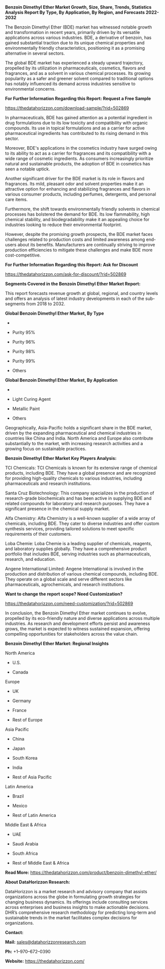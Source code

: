 **Benzoin Dimethyl Ether Market Growth, Size, Share, Trends, Statistics
Analysis Report By Type, By Application, By Region, and Forecasts
2022-2032**

The Benzoin Dimethyl Ether (BDE) market has witnessed notable growth and
transformation in recent years, primarily driven by its versatile
applications across various industries. BDE, a derivative of benzoin,
has gained substantial traction due to its unique chemical properties
and environmentally friendly characteristics, positioning it as a
promising alternative in several sectors.

The global BDE market has experienced a steady upward trajectory,
propelled by its utilization in pharmaceuticals, cosmetics, flavors and
fragrances, and as a solvent in various chemical processes. Its growing
popularity as a safer and greener solvent compared to traditional
options has notably influenced its demand across industries sensitive to
environmental concerns.

**For Further Information Regarding this Report: Request a Free Sample**

<https://thedatahorizzon.com/download-sample/?rid=502869>

In pharmaceuticals, BDE has gained attention as a potential ingredient
in drug formulations due to its low toxicity and compatibility with
organic compounds. Its use in topical formulations and as a carrier for
active pharmaceutical ingredients has contributed to its rising demand
in this sector.

Moreover, BDE's applications in the cosmetics industry have surged owing
to its ability to act as a carrier for fragrances and its compatibility
with a wide range of cosmetic ingredients. As consumers increasingly
prioritize natural and sustainable products, the adoption of BDE in
cosmetics has seen a notable uptick.

Another significant driver for the BDE market is its role in flavors and
fragrances. Its mild, pleasant odor and solvent properties make it an
attractive option for enhancing and stabilizing fragrances and flavors
in various consumer products, including perfumes, detergents, and
personal care items.

Furthermore, the shift towards environmentally friendly solvents in
chemical processes has bolstered the demand for BDE. Its low
flammability, high chemical stability, and biodegradability make it an
appealing choice for industries looking to reduce their environmental
footprint.

However, despite the promising growth prospects, the BDE market faces
challenges related to production costs and limited awareness among
end-users about its benefits. Manufacturers are continually striving to
improve production efficiencies to mitigate these challenges and make
BDE more cost-competitive.

**For Further Information Regarding this Report: Ask for Discount**

<https://thedatahorizzon.com/ask-for-discount/?rid=502869>

**Segments Covered in the Benzoin Dimethyl Ether Market Report:**

This report forecasts revenue growth at global, regional, and country
levels and offers an analysis of latest industry developments in each of
the sub-segments from 2018 to 2032.

**Global Benzoin Dimethyl Ether Market, By Type**

-   

-   Purity 95%

-   Purity 96%

-   Purity 98%

-   Purity 99%

-   Others

**Global Benzoin Dimethyl Ether Market, By Application**

-   

-   Light Curing Agent

-   Metallic Paint

-   Others

Geographically, Asia-Pacific holds a significant share in the BDE
market, driven by the expanding pharmaceutical and chemical industries
in countries like China and India. North America and Europe also
contribute substantially to the market, with increasing research
activities and a growing focus on sustainable practices.

**Benzoin Dimethyl Ether Market Key Players Analysis:**

TCI Chemicals: TCI Chemicals is known for its extensive range of
chemical products, including BDE. They have a global presence and are
recognized for providing high-quality chemicals to various industries,
including pharmaceuticals and research institutions.

Santa Cruz Biotechnology: This company specializes in the production of
research-grade biochemicals and has been active in supplying BDE and
related compounds for laboratory and research purposes. They have a
significant presence in the chemical supply market.

Alfa Chemistry: Alfa Chemistry is a well-known supplier of a wide array
of chemicals, including BDE. They cater to diverse industries and offer
custom synthesis services, providing tailored solutions to meet specific
requirements of their customers.

Loba Chemie: Loba Chemie is a leading supplier of chemicals, reagents,
and laboratory supplies globally. They have a comprehensive product
portfolio that includes BDE, serving industries such as pharmaceuticals,
research, and education.

Angene International Limited: Angene International is involved in the
production and distribution of various chemical compounds, including
BDE. They operate on a global scale and serve different sectors like
pharmaceuticals, agrochemicals, and research institutions.

**Want to change the report scope? Need Customization?**

<https://thedatahorizzon.com/need-customization/?rid=502869>

In conclusion, the Benzoin Dimethyl Ether market continues to evolve,
propelled by its eco-friendly nature and diverse applications across
multiple industries. As research and development efforts persist and
awareness grows, the market is expected to witness sustained expansion,
offering compelling opportunities for stakeholders across the value
chain.

**Benzoin Dimethyl Ether Market: Regional Insights**

North America

-   U.S.

-   Canada

Europe

-   UK

-   Germany

-   France

-   Rest of Europe

Asia Pacific

-   China

-   Japan

-   South Korea

-   India

-   Rest of Asia Pacific

Latin America

-   Brazil

-   Mexico

-   Rest of Latin America

Middle East & Africa

-   UAE

-   Saudi Arabia

-   South Africa

-   Rest of Middle East & Africa

**Read More:**
<https://thedatahorizzon.com/product/benzoin-dimethyl-ether/>

**About DataHorizzon Research:**

DataHorizzon is a market research and advisory company that assists
organizations across the globe in formulating growth strategies for
changing business dynamics. Its offerings include consulting services
across enterprises and business insights to make actionable decisions.
DHR’s comprehensive research methodology for predicting long-term and
sustainable trends in the market facilitates complex decisions for
organizations.

**Contact:**

**Mail:** <sales@datahorizzonresearch.com>

**Ph:** +1–970–672–0390

**Website:** <https://thedatahorizzon.com/>
